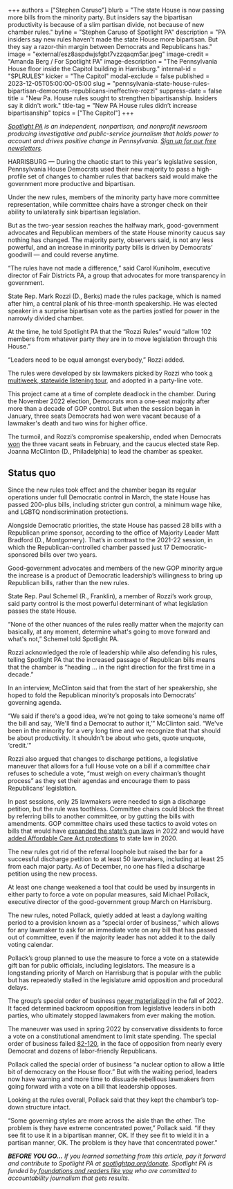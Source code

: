 +++
authors = ["Stephen Caruso"]
blurb = "The state House is now passing more bills from the minority party. But insiders say the bipartisan productivity is because of a slim partisan divide, not because of new chamber rules."
byline = "Stephen Caruso of Spotlight PA"
description = "PA insiders say new rules haven't made the state House more bipartisan. But they say a razor-thin margin between Democrats and Republicans has."
image = "external/esz8aspdwjsfgbt7vzzqaqm5ar.jpeg"
image-credit = "Amanda Berg / For Spotlight PA"
image-description = "The Pennsylvania House floor inside the Capitol building in Harrisburg."
internal-id = "SPLRULES"
kicker = "The Capitol"
modal-exclude = false
published = 2023-12-05T05:00:00-05:00
slug = "pennsylvania-state-house-rules-bipartisan-democrats-republicans-ineffective-rozzi"
suppress-date = false
title = "New Pa. House rules sought to strengthen bipartisanship. Insiders say it didn't work."
title-tag = "New PA House rules didn’t increase bipartisanship"
topics = ["The Capitol"]
+++

<a href="https://www.spotlightpa.org/"><em>Spotlight PA</em></a><em> is an independent, nonpartisan, and nonprofit newsroom producing investigative and public-service journalism that holds power to account and drives positive change in Pennsylvania. </em><a href="https://www.spotlightpa.org/newsletters"><em>Sign up for our free newsletters</em></a><em>.</em>

HARRISBURG — During the chaotic start to this year&#39;s legislative session, Pennsylvania House Democrats used their new majority to pass a high-profile set of changes to chamber rules that backers said would make the government more productive and bipartisan.

Under the new rules, members of the minority party have more committee representation, while committee chairs have a stronger check on their ability to unilaterally sink bipartisan legislation.

But as the two-year session reaches the halfway mark, good-government advocates and Republican members of the state House minority caucus say nothing has changed. The majority party, observers said, is not any less powerful, and an increase in minority party bills is driven by Democrats’ goodwill — and could reverse anytime.

“The rules have not made a difference,” said Carol Kuniholm, executive director of Fair Districts PA, a group that advocates for more transparency in government.

<script src="https://www.spotlightpa.org/embed.js" async></script><div data-spl-embed-version="1" data-spl-src="https://www.spotlightpa.org/embeds/newsletter/"></div>

State Rep. Mark Rozzi (D., Berks) made the rules package, which is named after him, a central plank of his three-month speakership. He was elected speaker in a surprise bipartisan vote as the parties jostled for power in the narrowly divided chamber.

At the time, he told Spotlight PA that the “Rozzi Rules” would “allow 102 members from whatever party they are in to move legislation through this House.”

“Leaders need to be equal amongst everybody,” Rozzi added.

The rules were developed by six lawmakers picked by Rozzi who took <a href="https://www.spotlightpa.org/news/2023/02/pa-house-deadlock-speaker-mark-rozzi-listening-tour/">a multiweek, statewide listening tour</a>, and adopted in a party-line vote.

This project came at a time of complete deadlock in the chamber. During the November 2022 election, Democrats won a one-seat majority after more than a decade of GOP control. But when the session began in January, three seats Democrats had won were vacant because of a lawmaker&#39;s death and two wins for higher office.

The turmoil, and Rozzi’s compromise speakership, ended when Democrats <a href="https://www.spotlightpa.org/news/2023/02/special-elections-pennsylvania-house-democratic-majority/">won</a> the three vacant seats in February, and the caucus elected state Rep. Joanna McClinton (D., Philadelphia) to lead the chamber as speaker.

## Status quo

Since the new rules took effect and the chamber began its regular operations under full Democratic control in March, the state House has passed 200-plus bills, including stricter gun control, a minimum wage hike, and LGBTQ nondiscrimination protections.

Alongside Democratic priorities, the state House has passed 28 bills with a Republican prime sponsor, according to the office of Majority Leader Matt Bradford (D., Montgomery). That’s in contrast to the 2021-22 session, in which the Republican-controlled chamber passed just 17 Democratic-sponsored bills over two years.

Good-government advocates and members of the new GOP minority argue the increase is a product of Democratic leadership’s willingness to bring up Republican bills, rather than the new rules.

State Rep. Paul Schemel (R., Franklin), a member of Rozzi’s work group, said party control is the most powerful determinant of what legislation passes the state House.

“None of the other nuances of the rules really matter when the majority can basically, at any moment, determine what&#39;s going to move forward and what&#39;s not,” Schemel told Spotlight PA.

Rozzi acknowledged the role of leadership while also defending his rules, telling Spotlight PA that the increased passage of Republican bills means that the chamber is “heading … in the right direction for the first time in a decade.”

In an interview, McClinton said that from the start of her speakership, she hoped to fold the Republican minority’s proposals into Democrats’ governing agenda.

“We said if there&#39;s a good idea, we&#39;re not going to take someone&#39;s name off the bill and say, ‘We&#39;ll find a Democrat to author it,’” McClinton said. “We&#39;ve been in the minority for a very long time and we recognize that that should be about productivity. It shouldn&#39;t be about who gets, quote unquote, ‘credit.’”

Rozzi also argued that changes to discharge petitions, a legislative maneuver that allows for a full House vote on a bill if a committee chair refuses to schedule a vote, “must weigh on every chairman’s thought process” as they set their agendas and encourage them to pass Republicans’ legislation.

In past sessions, only 25 lawmakers were needed to sign a discharge petition, but the rule was toothless. Committee chairs could block the threat by referring bills to another committee, or by gutting the bills with amendments. GOP committee chairs used these tactics to avoid votes on bills that would have <a href="https://www.spotlightpa.org/news/2022/06/pennsylvania-gun-control-legislation-inaction/">expanded the state’s gun laws</a> in 2022 and would have <a href="https://web.archive.org/20210513200642/https://www.wesa.fm/politics-government/2020-01-20/pa-house-dems-attempt-to-force-a-vote-on-package-of-health-care-bills">added Affordable Care Act protections</a> to state law in 2020.

The new rules got rid of the referral loophole but raised the bar for a successful discharge petition to at least 50 lawmakers, including at least 25 from each major party. As of December, no one has filed a discharge petition using the new process.

At least one change weakened a tool that could be used by insurgents in either party to force a vote on popular measures, said Michael Pollack, executive director of the good-government group March on Harrisburg.

The new rules, noted Pollack, quietly added at least a daylong waiting period to a provision known as a “special order of business,” which allows for any lawmaker to ask for an immediate vote on any bill that has passed out of committee, even if the majority leader has not added it to the daily voting calendar.

Pollack’s group planned to use the measure to force a vote on a statewide gift ban for public officials, including legislators. The measure is a longstanding priority of March on Harrisburg that is popular with the public but has repeatedly stalled in the legislature amid opposition and procedural delays.

The group’s special order of business <a href="https://www.spotlightpa.org/news/2022/09/pa-lawmakers-gift-ban-legislature-fails/">never materialized</a> in the fall of 2022. It faced determined backroom opposition from legislative leaders in both parties, who ultimately stopped lawmakers from ever making the motion.

<script src="https://www.spotlightpa.org/embed.js" async></script><div data-spl-embed-version="1" data-spl-src="https://www.spotlightpa.org/embeds/donate/"></div>

The maneuver was used in spring 2022 by conservative dissidents to force a vote on a constitutional amendment to limit state spending. The special order of business failed <a href="https://web.archive.org/20220505065033/https://www.legis.state.pa.us/cfdocs/legis/RC/Public/rc_view_action2.cfm?sess_yr=2021&amp;sess_ind=0&amp;rc_body=H&amp;rc_nbr=869">82-120</a>, in the face of opposition from nearly every Democrat and dozens of labor-friendly Republicans.

Pollack called the special order of business “a nuclear option to allow a little bit of democracy on the House floor.” But with the waiting period, leaders now have warning and more time to dissuade rebellious lawmakers from going forward with a vote on a bill that leadership opposes.

Looking at the rules overall, Pollack said that they kept the chamber’s top-down structure intact.

“Some governing styles are more across the aisle than the other. The problem is they have extreme concentrated power,” Pollack said. “If they see fit to use it in a bipartisan manner, OK. If they see fit to wield it in a partisan manner, OK. The problem is they have that concentrated power.”

<strong><em>BEFORE YOU GO…</em></strong><em> If you learned something from this article, pay it forward and contribute to Spotlight PA at </em><a href="https://www.spotlightpa.org/donate"><em>spotlightpa.org/donate</em></a><em>. Spotlight PA is funded by</em><a href="https://www.spotlightpa.org/support"><em> foundations and readers like you</em></a><em> who are committed to accountability journalism that gets results.<br/></em>
